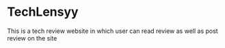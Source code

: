 # TechLensyy
This is a tech review website in which user can read review as well as post review on the site
